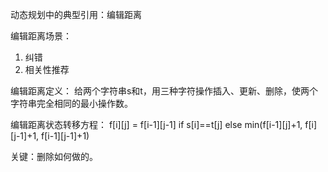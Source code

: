 动态规划中的典型引用：编辑距离

编辑距离场景：
1. 纠错
2. 相关性推荐

编辑距离定义：
给两个字符串s和t，用三种字符操作插入、更新、删除，使两个字符串完全相同的最小操作数。

编辑距离状态转移方程：
f[i][j] = f[i-1][j-1] if s[i]==t[j] else min(f[i-1][j]+1, f[i][j-1]+1, f[i-1][j-1]+1)

关键：删除如何做的。
